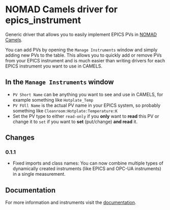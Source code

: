 # NOMAD Camels driver for epics_instrument

Generic driver that allows you to easily implement EPICS PVs in [NOMAD Camels](https://fau-lap.github.io/NOMAD-CAMELS/).

You can add PVs by opening the `Manage Instruments` window and simply adding new PVs to the table. This allows you to quickly add or remove PVs from your EPICS instrument and is much easier than writing drivers for each EPICS instrument you want to use in CAMELS.

## In the `Manage Instruments` window

- `PV Short Name` can be anything you want to see and use in CAMELS, for example something like `Hotplate_Temp`
- `PV FUll Name` is the actual PV name in your EPICS system, so probably something like `Cleanroom:Hotplate:Temperature:K`
- Set the PV type to either `read-only` if you **only** want to **read** this PV or change it to `set` if you want to **set** (put/change) **and read** it.


## Changes

### 0.1.1

- Fixed imports and class names: You can now combine multiple types of dynamically created instruments (like EPICS and OPC-UA instruments) in a single measurement.

## Documentation

For more information and instruments visit the [documentation](https://fau-lap.github.io/NOMAD-CAMELS/doc/instruments/instruments.html).